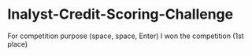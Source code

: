 # Inalyst-Credit-Scoring-Challenge
For competition purpose (space, space, Enter)
I won the competition (1st place)
